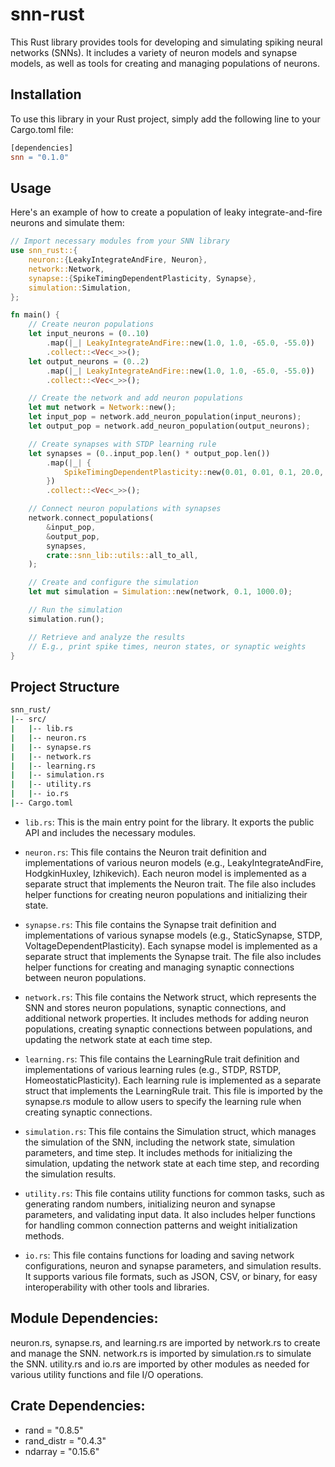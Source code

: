 # snn-rust
This Rust library provides tools for developing and simulating spiking neural networks (SNNs). It includes a variety of neuron models and synapse models, as well as tools for creating and managing populations of neurons.

## Installation
To use this library in your Rust project, simply add the following line to your Cargo.toml file:

```makefile
[dependencies]
snn = "0.1.0"
```

## Usage
Here's an example of how to create a population of leaky integrate-and-fire neurons and simulate them:

```rust
// Import necessary modules from your SNN library
use snn_rust::{
    neuron::{LeakyIntegrateAndFire, Neuron},
    network::Network,
    synapse::{SpikeTimingDependentPlasticity, Synapse},
    simulation::Simulation,
};

fn main() {
    // Create neuron populations
    let input_neurons = (0..10)
        .map(|_| LeakyIntegrateAndFire::new(1.0, 1.0, -65.0, -55.0))
        .collect::<Vec<_>>();
    let output_neurons = (0..2)
        .map(|_| LeakyIntegrateAndFire::new(1.0, 1.0, -65.0, -55.0))
        .collect::<Vec<_>>();

    // Create the network and add neuron populations
    let mut network = Network::new();
    let input_pop = network.add_neuron_population(input_neurons);
    let output_pop = network.add_neuron_population(output_neurons);

    // Create synapses with STDP learning rule
    let synapses = (0..input_pop.len() * output_pop.len())
        .map(|_| {
            SpikeTimingDependentPlasticity::new(0.01, 0.01, 0.1, 20.0, 20.0)
        })
        .collect::<Vec<_>>();

    // Connect neuron populations with synapses
    network.connect_populations(
        &input_pop,
        &output_pop,
        synapses,
        crate::snn_lib::utils::all_to_all,
    );

    // Create and configure the simulation
    let mut simulation = Simulation::new(network, 0.1, 1000.0);

    // Run the simulation
    simulation.run();

    // Retrieve and analyze the results
    // E.g., print spike times, neuron states, or synaptic weights
}
```

## Project Structure

```bash
snn_rust/
|-- src/
|   |-- lib.rs
|   |-- neuron.rs
|   |-- synapse.rs
|   |-- network.rs
|   |-- learning.rs
|   |-- simulation.rs
|   |-- utility.rs
|   |-- io.rs
|-- Cargo.toml
```
- `lib.rs`: This is the main entry point for the library. It exports the public API and includes the necessary modules.

- `neuron.rs`: This file contains the Neuron trait definition and implementations of various neuron models (e.g., LeakyIntegrateAndFire, HodgkinHuxley, Izhikevich). Each neuron model is implemented as a separate struct that implements the Neuron trait. The file also includes helper functions for creating neuron populations and initializing their state.

- `synapse.rs`: This file contains the Synapse trait definition and implementations of various synapse models (e.g., StaticSynapse, STDP, VoltageDependentPlasticity). Each synapse model is implemented as a separate struct that implements the Synapse trait. The file also includes helper functions for creating and managing synaptic connections between neuron populations.

- `network.rs`: This file contains the Network struct, which represents the SNN and stores neuron populations, synaptic connections, and additional network properties. It includes methods for adding neuron populations, creating synaptic connections between populations, and updating the network state at each time step.

- `learning.rs`: This file contains the LearningRule trait definition and implementations of various learning rules (e.g., STDP, RSTDP, HomeostaticPlasticity). Each learning rule is implemented as a separate struct that implements the LearningRule trait. This file is imported by the synapse.rs module to allow users to specify the learning rule when creating synaptic connections.

- `simulation.rs`: This file contains the Simulation struct, which manages the simulation of the SNN, including the network state, simulation parameters, and time step. It includes methods for initializing the simulation, updating the network state at each time step, and recording the simulation results.

- `utility.rs`: This file contains utility functions for common tasks, such as generating random numbers, initializing neuron and synapse parameters, and validating input data. It also includes helper functions for handling common connection patterns and weight initialization methods.

- `io.rs`: This file contains functions for loading and saving network configurations, neuron and synapse parameters, and simulation results. It supports various file formats, such as JSON, CSV, or binary, for easy interoperability with other tools and libraries.

## Module Dependencies:

neuron.rs, synapse.rs, and learning.rs are imported by network.rs to create and manage the SNN.
network.rs is imported by simulation.rs to simulate the SNN.
utility.rs and io.rs are imported by other modules as needed for various utility functions and file I/O operations.

## Crate Dependencies:

- rand = "0.8.5"
- rand_distr = "0.4.3"
- ndarray = "0.15.6"
